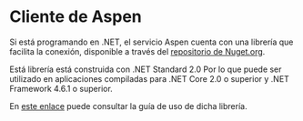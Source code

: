 # Cliente de Aspen

Si está programando en .NET, el servicio Aspen cuenta con una librería que facilita la conexión, disponible a través del [repositorio de Nuget.org](https://www.nuget.org/packages/Everco.Services.Aspen.Client).

Está librería está construida con .NET Standard 2.0 Por lo que puede ser utilizado en aplicaciones compiladas para .NET Core 2.0 o superior y .NET Framework 4.6.1 o superior.

En [este enlace](https://aspenclient.readthedocs.io) puede consultar la guía de uso de dicha librería.
